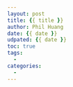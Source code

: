 ```yaml
---
layout: post
title: {{ title }}
author: Phil Huang
date: {{ date }}
udpated: {{ date }}
toc: true
tags:
  -
categories:
  -
---
```

